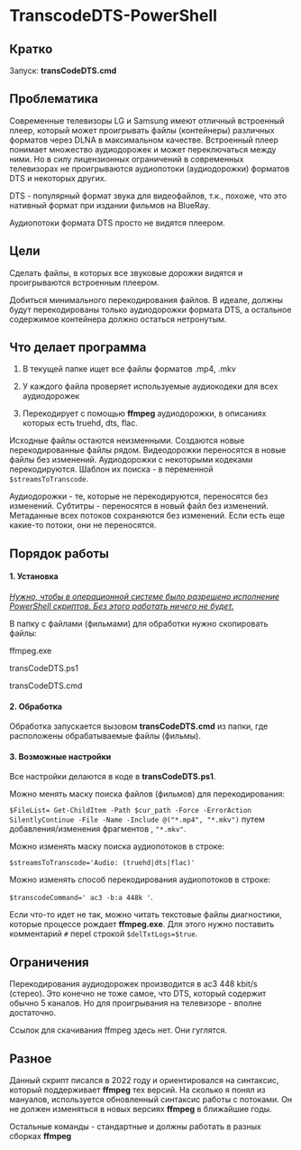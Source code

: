# TranscodeDTS-PowerShell

## Кратко

Запуск: **transCodeDTS.cmd** 

## Проблематика

Современные телевизоры LG и Samsung имеют отличный встроенный плеер, который может проигрывать файлы (контейнеры) различных форматов через DLNA в максимальном качестве. Встроенный плеер понимает множество аудиодорожек и может переключаться между ними. Но в силу лицензионных ограничений в современных телевизорах не проигрываются аудиопотоки (аудиодорожки) форматов DTS и некоторых других.

DTS - популярный формат звука для видеофайлов, т.к., похоже, что это нативный формат при издании фильмов на BlueRay.

Аудиопотоки формата DTS просто не видятся плеером.

## Цели

Сделать файлы, в которых все звуковые дорожки видятся и проигрываются встроенным плеером. 

Добиться минимального перекодирования файлов. В идеале, должны будут перекодированы только аудиодорожки формата DTS, а остальное содержимое контейнера должно остаться нетронутым.

## Что делает программа

1. В текущей папке ищет все файлы форматов .mp4, .mkv

2. У каждого файла проверяет используемые аудиокодеки для всех аудиодорожек

3. Перекодирует с помощью **ffmpeg** аудиодорожки, в описаниях которых есть truehd, dts, flac.

Исходные файлы остаются неизменными. Создаются новые перекодированные файлы рядом.
Видеодорожки переносятся в новые файлы без изменений.
Аудиодорожки с некоторыми кодеками перекодируются. Шаблон их поиска - в переменной `$streamsToTranscode`.

Аудиодорожки - те, которые не перекодируются, переносятся без изменений.
Субтитры - переносятся в новый файл без изменений.
Метаданные всех потоков сохраняются без изменений.
Если есть еще какие-то потоки, они не переносятся.

## Порядок работы

#### 1. Установка

<u><em>Нужно, чтобы в операционной системе было разрешено исполнение PowerShell скриптов. Без этого работать ничего не будет.</em></u>

В папку с файлами (фильмами) для обработки нужно скопировать файлы:

ffmpeg.exe

transCodeDTS.ps1

transCodeDTS.cmd

#### 2. Обработка

Обработка запускается вызовом **transCodeDTS.cmd** из папки, где расположены обрабатываемые файлы (фильмы).

#### 3. Возможные настройки

Все настройки делаются в коде в **transCodeDTS.ps1**.

Можно менять маску поиска файлов (фильмов) для перекодирования: 

`$FileList= Get-ChildItem -Path $cur_path -Force -ErrorAction SilentlyContinue -File -Name -Include @("*.mp4", "*.mkv")` путем добавления/изменения фрагментов , `"*.mkv"`. 

Можно изменять маску поиска аудиопотоков в строке:

`$streamsToTranscode='Audio: (truehd|dts|flac)'`

Можно изменять способ перекодирования аудиопотоков в строке:

`$transcodeCommand=' ac3 -b:a 448k '`.

Если что-то идет не так, можно читать текстовые файлы диагностики, которые процессе рождает **ffmpeg.exe**. Для этого нужно поставить комментарий `#` переl строкой `$delTxtLogs=$true`.

## Ограничения

Перекодирования аудиодорожек производится в ac3 448 kbit/s (стерео). Это конечно не тоже самое, что DTS, который содержит обычно 5 каналов. Но для проигрывания на телевизоре - вполне достаточно.

Ссылок для скачивания ffmpeg здесь нет. Они гуглятся.

## Разное

Данный скрипт писался в 2022 году и ориентировался на синтаксис, который поддерживает **ffmpeg** тех версий. На сколько я понял из мануалов, используется обновленный синтаксис работы с потоками. Он не должен изменяться в новых версиях **ffmpeg** в ближайшие годы.

Остальные команды - стандартные и должны работать в разных сборках **ffmpeg**


